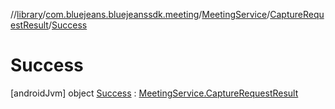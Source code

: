 //[library](../../../../../index.md)/[com.bluejeans.bluejeanssdk.meeting](../../../index.md)/[MeetingService](../../index.md)/[CaptureRequestResult](../index.md)/[Success](index.md)



# Success  
 [androidJvm] object [Success](index.md) : [MeetingService.CaptureRequestResult](../index.md)   

